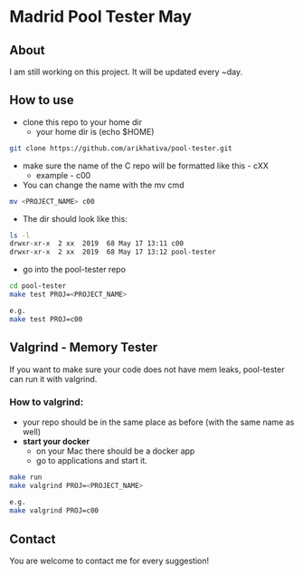 
# Madrid Pool Tester May

## About
I am still working on this project.
It will be updated every ~day.

## How to use
* clone this repo to your home dir
  * your home dir is (echo $HOME)
```sh
git clone https://github.com/arikhativa/pool-tester.git
```

* make sure the name of the C repo will be formatted like this - cXX
  * example - c00
* You can change the name with the mv cmd

```sh
mv <PROJECT_NAME> c00
```

* The dir should look like this:

```sh
ls -l
drwxr-xr-x  2 xx  2019  68 May 17 13:11 c00
drwxr-xr-x  2 xx  2019  68 May 17 13:12 pool-tester
```

* go into the pool-tester repo

```sh
cd pool-tester
make test PROJ=<PROJECT_NAME>

e.g.
make test PROJ=c00
```

## Valgrind - Memory Tester
If you want to make sure your code does not have mem leaks, pool-tester can run it with valgrind.
### How to valgrind:
* your repo should be in the same place as before (with the same name as well)
* **start your docker**
  * on your Mac there should be a docker app
  * go to applications and start it.
```sh
make run
make valgrind PROJ=<PROJECT_NAME>
 
e.g.
make valgrind PROJ=c00
```
## Contact
You are welcome to contact me for every suggestion!